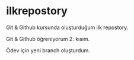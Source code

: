 # ilkrepostory
 Git & Github kursunda oluşturduğum ilk repostory.

Git & Github öğreniyorum 2. kısım.

Ödev için yeni branch oluşturdum.